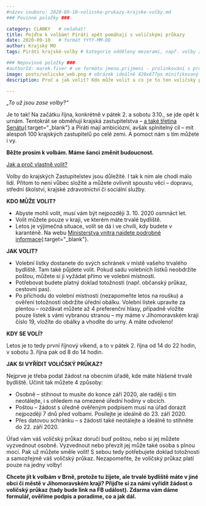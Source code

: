 ```yaml
---
#název souboru: 2020-09-10-volicske-prukazy-krajske-volby.md
### Povinné položky ###

category: CLANKY   # nešahat!
title: Pojďte k volbám! Piráti opět pomáhají s voličskými průkazy
date: 2020-09-10   # formát YYYY-MM-DD
author: Krajský MO
tags: Piráti krajské-volby # kategorie odděleny mezerami, např. volby zemědělství životní-prostředí piráti (viz https://jihomoravsky.pirati.cz/tags/)

### Nepovinné položky ###
#authorId: marek.fiser # ve formátu jmeno.prijmeni - prolinkování s profilem přes uid
image: posts/volicske_web.png # obrázek ideálně 420x677px minifikovaný přes https://tinypng.com/
description: Proč a jak volit? Kdo může volit a co je to ten voličský průkaz?

---
```


*„To už jsou zase volby?“*

Je to tak! Na začátku října, konkrétně v pátek 2. a sobotu 3.10., se jde opět k urnám. Tentokrát se obměňují krajská zastupitelstva – [a také třetina Senátu](https://www.kaderavek.cz/){:target="_blank"} a Piráti mají ambiciózní, avšak splnitelný cíl – mít alespoň 100 krajských zastupitelů po celé zemi. A pomoct nám s tím můžete i vy.

**Běžte prosím k volbám. Máme šanci změnit budoucnost.**

<ins>Jak a proč vlastně volit?</ins>

Volby do krajských Zastupitelstev jsou důležité. I tak k nim ale chodí málo lidí. Přitom to není vůbec složité a můžete ovlivnit spoustu věcí – dopravu, střední školství, krajské zdravotnictví či sociální služby. 

**KDO MŮŽE VOLIT?**

- Abyste mohli volit, musí vám být nejpozději 3. 10. 2020 osmnáct let.
- Volit můžete pouze v kraji, ve kterém máte trvalé bydliště.
- Letos je výjimečná situace, volit se dá i ve chvíli, kdy budete v karanténě. Na webu [Ministerstva vnitra najdete podrobné informace](https://www.mvcr.cz/clanek/hlasovani-z-auta-v-zarizeni-socialnich-sluzeb-a-do-prenosne-schranky-vnitro-naslo-shodu-pro-hlasovani-lidi-v-karantene.aspx){:target="_blank"}.

**JAK VOLIT?**

- Volební lístky dostanete do svých schránek v místě vašeho trvalého bydliště. Tam také půjdete volit. Pokud sadu volebních lístků neobdržíte poštou, můžete si ji vyžádat přímo ve volební místnosti.
- Potřebovat budete platný doklad totožnosti (např. občanský průkaz, cestovní pas).
- Po příchodu do volební místnosti (nezapomeňte letos na roušku) a ověření totožnosti obdržíte úřední obálku. Volební lístek upravíte za plentou – rozdávat můžete až 4 preferenční hlasy, případně vložíte pouze lístek s vámi vybranou stranou – my máme v Jihomoravském kraji číslo 19, vložíte do obálky a vhodíte do urny. A máte odvoleno!

**KDY SE VOLÍ?**

Letos je to tedy první říjnový víkend, a to v pátek 2. října od 14 do 22 hodin, v sobotu 3. října pak od 8 do 14 hodin.

**JAK SI VYŘÍDIT VOLIČSKÝ PRŮKAZ?**

Nejprve je třeba podat žádost na obecním úřadě, kde máte hlášené trvalé bydliště. Učinit tak můžete 4 způsoby:
- Osobně – stihnout to musíte do konce září 2020, ale raději s tím neotálejte, i s ohledem na omezené úřední hodiny v obcích.
- Poštou – žádost s úředně ověřeným podpisem musí na úřad dorazit nejpozději 7 dnů před volbami. Posílejte je ideálně do 23. září 2020.
- Přes datovou schránku – s žádostí také neotálejte a ideálně to stihněte do 22. září 2020.

Úřad vám váš voličský průkaz doručí buď poštou, nebo si jej můžete vyzvednout osobně. Vyzvednout nebo převzít jej může také osoba s plnou mocí. 
Pak už můžete směle volit! S sebou tedy potřebujete doklad totožnosti a samozřejmě váš voličský průkaz. Nezapomeňte, že voličský průkaz platí pouze na jedny volby! 

**Chcete jít k volbám v Brně, protože tu žijete, ale trvalé bydliště máte v jiné obci či městě v Jihomoravském kraji? Přijďte si za námi vyřídit žádost o voličský průkaz (tady bude link na FB událost). Zdarma vám dáme formulář, ověříme podpis a poradíme, co a jak dál.**
